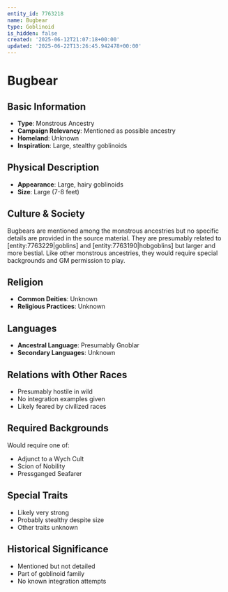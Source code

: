 ```yaml
---
entity_id: 7763218
name: Bugbear
type: Goblinoid
is_hidden: false
created: '2025-06-12T21:07:18+00:00'
updated: '2025-06-22T13:26:45.942478+00:00'
---
```


# Bugbear

## Basic Information

- **Type**: Monstrous Ancestry
- **Campaign Relevancy**: Mentioned as possible ancestry
- **Homeland**: Unknown
- **Inspiration**: Large, stealthy goblinoids

## Physical Description

- **Appearance**: Large, hairy goblinoids
- **Size**: Large (7-8 feet)

## Culture & Society

Bugbears are mentioned among the monstrous ancestries but no specific details are provided in the source material. They are presumably related to [entity:7763229|goblins] and [entity:7763190|hobgoblins] but larger and more bestial. Like other monstrous ancestries, they would require special backgrounds and GM permission to play.

## Religion

- **Common Deities**: Unknown
- **Religious Practices**: Unknown

## Languages

- **Ancestral Language**: Presumably Gnoblar
- **Secondary Languages**: Unknown

## Relations with Other Races

- Presumably hostile in wild
- No integration examples given
- Likely feared by civilized races

## Required Backgrounds

Would require one of:

- Adjunct to a Wych Cult
- Scion of Nobility
- Pressganged Seafarer

## Special Traits

- Likely very strong
- Probably stealthy despite size
- Other traits unknown

## Historical Significance

- Mentioned but not detailed
- Part of goblinoid family
- No known integration attempts
